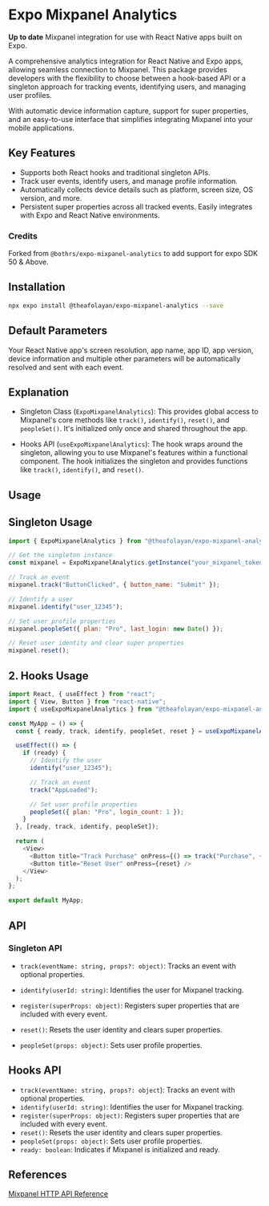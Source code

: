 # Expo Mixpanel Analytics

**Up to date** Mixpanel integration for use with React Native apps built on Expo.

A comprehensive analytics integration for React Native and Expo apps, allowing seamless connection to Mixpanel. This package provides developers with the flexibility to choose between a hook-based API or a singleton approach for tracking events, identifying users, and managing user profiles.

With automatic device information capture, support for super properties, and an easy-to-use interface that simplifies integrating Mixpanel into your mobile applications.

## Key Features

- Supports both React hooks and traditional singleton APIs.
- Track user events, identify users, and manage profile information.
- Automatically collects device details such as platform, screen size, OS version, and more.
- Persistent super properties across all tracked events.
Easily integrates with Expo and React Native environments.

### Credits

Forked from `@bothrs/expo-mixpanel-analytics` to add support for expo SDK 50 & Above.

## Installation

```bash
npx expo install @theafolayan/expo-mixpanel-analytics --save
```

## Default Parameters

Your React Native app's screen resolution, app name, app ID, app version, device information and multiple other parameters will be automatically resolved and sent with each event.

## Explanation

- Singleton Class (`ExpoMixpanelAnalytics`): This provides global access to Mixpanel's core methods like `track()`, `identify()`, `reset()`, and `peopleSet()`. It's initialized only once and shared throughout the app.

- Hooks API (`useExpoMixpanelAnalytics`): The hook wraps around the singleton, allowing you to use Mixpanel's features within a functional component. The hook initializes the singleton and provides functions like `track()`, `identify()`, and `reset()`.

## Usage

## Singleton Usage

```javascript
import { ExpoMixpanelAnalytics } from "@theafolayan/expo-mixpanel-analytics";

// Get the singleton instance
const mixpanel = ExpoMixpanelAnalytics.getInstance("your_mixpanel_token");

// Track an event
mixpanel.track("ButtonClicked", { button_name: "Submit" });

// Identify a user
mixpanel.identify("user_12345");

// Set user profile properties
mixpanel.peopleSet({ plan: "Pro", last_login: new Date() });

// Reset user identity and clear super properties
mixpanel.reset();


```

## 2. Hooks Usage

```javascript
import React, { useEffect } from "react";
import { View, Button } from "react-native";
import { useExpoMixpanelAnalytics } from "@theafolayan/expo-mixpanel-analytics";

const MyApp = () => {
  const { ready, track, identify, peopleSet, reset } = useExpoMixpanelAnalytics("your_mixpanel_token");

  useEffect(() => {
    if (ready) {
      // Identify the user
      identify("user_12345");

      // Track an event
      track("AppLoaded");

      // Set user profile properties
      peopleSet({ plan: "Pro", login_count: 1 });
    }
  }, [ready, track, identify, peopleSet]);

  return (
    <View>
      <Button title="Track Purchase" onPress={() => track("Purchase", { product: "Shoes", price: 99.99 })} />
      <Button title="Reset User" onPress={reset} />
    </View>
  );
};

export default MyApp;

```

## API

### Singleton API

- `track(eventName: string, props?: object)`: Tracks an event with optional properties.
- `identify(userId: string)`: Identifies the user for Mixpanel tracking.
- `register(superProps: object)`: Registers super properties that are included with every event.

- `reset()`: Resets the user identity and clears super properties.
- `peopleSet(props: object)`: Sets user profile properties.

## Hooks API

- `track(eventName: string, props?: object`): Tracks an event with optional properties.
- `identify(userId: string)`: Identifies the user for Mixpanel tracking.
- `register(superProps: object)`: Registers super properties that are included with every event.
- `reset()`: Resets the user identity and clears super properties.
- `peopleSet(props: object)`: Sets user profile properties.
- `ready: boolean`: Indicates if Mixpanel is initialized and ready.

## References

[Mixpanel HTTP API Reference](https://developer.mixpanel.com/reference/overview)
